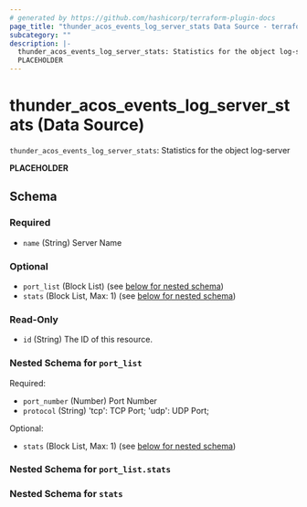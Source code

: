```yaml
---
# generated by https://github.com/hashicorp/terraform-plugin-docs
page_title: "thunder_acos_events_log_server_stats Data Source - terraform-provider-thunder"
subcategory: ""
description: |-
  thunder_acos_events_log_server_stats: Statistics for the object log-server
  PLACEHOLDER
---
```


# thunder_acos_events_log_server_stats (Data Source)

`thunder_acos_events_log_server_stats`: Statistics for the object log-server

__PLACEHOLDER__



<!-- schema generated by tfplugindocs -->
## Schema

### Required

- `name` (String) Server Name

### Optional

- `port_list` (Block List) (see [below for nested schema](#nestedblock--port_list))
- `stats` (Block List, Max: 1) (see [below for nested schema](#nestedblock--stats))

### Read-Only

- `id` (String) The ID of this resource.

<a id="nestedblock--port_list"></a>
### Nested Schema for `port_list`

Required:

- `port_number` (Number) Port Number
- `protocol` (String) 'tcp': TCP Port; 'udp': UDP Port;

Optional:

- `stats` (Block List, Max: 1) (see [below for nested schema](#nestedblock--port_list--stats))

<a id="nestedblock--port_list--stats"></a>
### Nested Schema for `port_list.stats`



<a id="nestedblock--stats"></a>
### Nested Schema for `stats`


